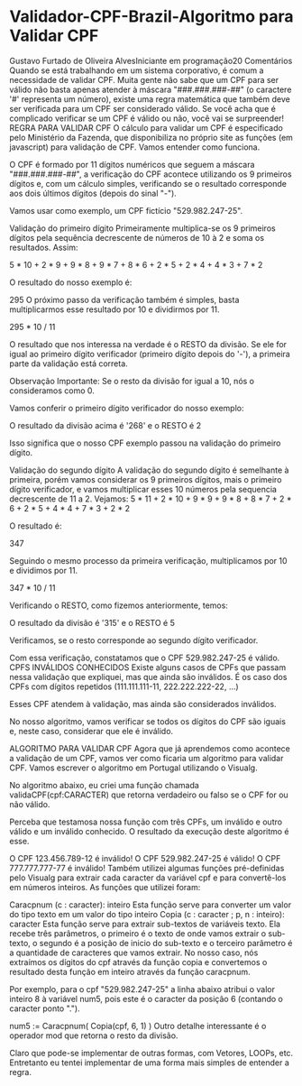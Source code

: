 # Validador-CPF-Brazil-Algoritmo para Validar CPF
Gustavo Furtado de Oliveira AlvesIniciante em programação20 Comentários
Quando se está trabalhando em um sistema corporativo, é comum a necessidade de validar CPF. Muita gente não sabe que um CPF para ser válido não basta apenas atender à máscara "###.###.###-##" (o caractere '#' representa um número), existe uma regra matemática que também deve ser verificada para um CPF ser considerado válido. Se você acha que é complicado verificar se um CPF é válido ou não, você vai se surpreender!
REGRA PARA VALIDAR CPF
O cálculo para validar um CPF é especificado pelo Ministério da Fazenda, que disponibiliza no próprio site as funções (em javascript) para validação de CPF. Vamos entender como funciona.

O CPF é formado por 11 dígitos numéricos que seguem a máscara "###.###.###-##", a verificação do CPF acontece utilizando os 9 primeiros dígitos e, com um cálculo simples, verificando se o resultado corresponde aos dois últimos dígitos (depois do sinal "-").

Vamos usar como exemplo, um CPF fictício "529.982.247-25".

Validação do primeiro dígito
Primeiramente multiplica-se os 9 primeiros dígitos pela sequência decrescente de números de 10 à 2 e soma os resultados. Assim:

5 * 10 + 2 * 9 + 9 * 8 + 9 * 7 + 8 * 6 + 2 * 5 + 2 * 4 + 4 * 3 + 7 * 2

O resultado do nosso exemplo é:

295
O próximo passo da verificação também é simples, basta multiplicarmos esse resultado por 10 e dividirmos por 11.

295 * 10 / 11

O resultado que nos interessa na verdade é o RESTO da divisão. Se ele for igual ao primeiro dígito verificador (primeiro dígito depois do '-'), a primeira parte da validação está correta.

Observação Importante: Se o resto da divisão for igual a 10, nós o consideramos como 0.

Vamos conferir o primeiro dígito verificador do nosso exemplo:

O resultado da divisão acima é '268' e o RESTO é 2

Isso significa que o nosso CPF exemplo passou na validação do primeiro dígito.

Validação do segundo dígito
A validação do segundo dígito é semelhante à primeira, porém vamos considerar os 9 primeiros dígitos, mais o primeiro dígito verificador, e vamos multiplicar esses 10 números pela sequencia decrescente de 11 a 2. Vejamos:
5 * 11 + 2 * 10 + 9 * 9 + 9 * 8 + 8 * 7 + 2 * 6 + 2 * 5 + 4 * 4 + 7 * 3 + 2 * 2

O resultado é:

347

Seguindo o mesmo processo da primeira verificação, multiplicamos por 10 e dividimos por 11.

347 * 10 / 11

Verificando o RESTO, como fizemos anteriormente, temos:

O resultado da divisão é '315' e o RESTO é 5

Verificamos, se o resto corresponde ao segundo dígito verificador.

Com essa verificação, constatamos que o CPF 529.982.247-25 é válido.
CPFS INVÁLIDOS CONHECIDOS
Existe alguns casos de CPFs que passam nessa validação que expliquei, mas que ainda são inválidos. É os caso dos CPFs com dígitos repetidos (111.111.111-11, 222.222.222-22, ...)

Esses CPF atendem à validação, mas ainda são considerados inválidos.

No nosso algoritmo, vamos verificar se todos os dígitos do CPF são iguais e, neste caso, considerar que ele é inválido.

ALGORITMO PARA VALIDAR CPF
Agora que já aprendemos como acontece a validação de um CPF, vamos ver como ficaria um algoritmo para validar CPF. Vamos escrever o algoritmo em Portugal utilizando o Visualg.

No algoritmo abaixo, eu criei uma função chamada validaCPF(cpf:CARACTER) que retorna verdadeiro ou falso se o CPF for ou não válido.


Perceba que testamosa nossa função com três CPFs, um inválido e outro válido e um inválido conhecido. O resultado da execução deste algoritmo é esse.

O CPF 123.456.789-12 é inválido!
O CPF 529.982.247-25 é válido!
O CPF 777.777.777-77 é inválido!
Também utilizei algumas funções pré-definidas pelo Visualg para extrair cada caracter da variável cpf e para convertê-los em números inteiros. As funções que utilizei foram:

Caracpnum (c : caracter): inteiro
Esta função serve para converter um valor do tipo texto em um valor do tipo inteiro
Copia (c : caracter ; p, n : inteiro): caracter
Esta função serve para extrair sub-textos de variáveis texto.
Ela recebe três parâmetros, o primeiro é o texto de onde vamos extrair o sub-texto, o segundo é a posição de inicio do sub-texto e o terceiro parâmetro é a quantidade de caracteres que vamos extrair.
No nosso caso, nós extraímos os dígitos do cpf através da função copia e convertemos o resultado desta função em inteiro através da função caracpnum.

Por exemplo, para o cpf "529.982.247-25" a linha abaixo atribui o valor inteiro 8 à variável num5, pois este é o caracter da posição 6 (contando o caracter ponto ".").

num5 := Caracpnum( Copia(cpf, 6, 1) )
Outro detalhe interessante é o operador mod que retorna o resto da divisão.

Claro que pode-se implementar de outras formas, com Vetores, LOOPs, etc. Entretanto eu tentei implementar de uma forma mais simples de entender a regra.
